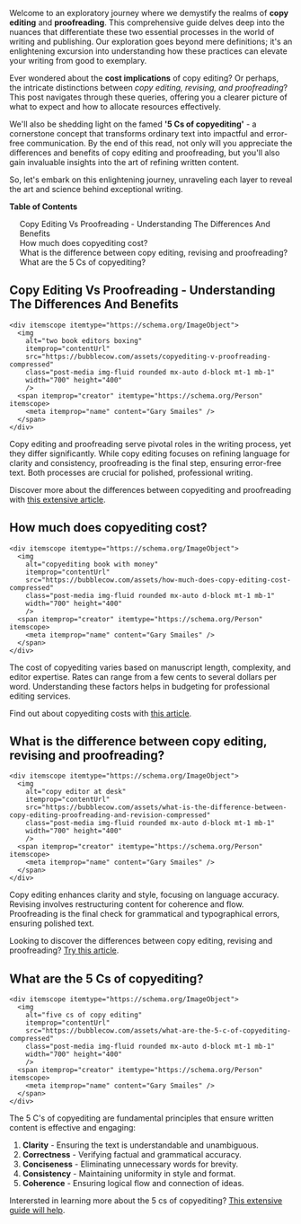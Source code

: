 <div data-spy="scroll" data-target="#toc" data-offset="0">

<p>Welcome to an exploratory journey where we demystify the realms of <strong>copy editing</strong> and <strong>proofreading</strong>. This comprehensive guide delves deep into the nuances that differentiate these two essential processes in the world of writing and publishing. Our exploration goes beyond mere definitions; it's an enlightening excursion into understanding how these practices can elevate your writing from good to exemplary.</p>
    <p>Ever wondered about the <strong>cost implications</strong> of copy editing? Or perhaps, the intricate distinctions between <em>copy editing, revising, and proofreading</em>? This post navigates through these queries, offering you a clearer picture of what to expect and how to allocate resources effectively.</p>
    <p>We'll also be shedding light on the famed <strong>'5 Cs of copyediting'</strong> - a cornerstone concept that transforms ordinary text into impactful and error-free communication. By the end of this read, not only will you appreciate the differences and benefits of copy editing and proofreading, but you'll also gain invaluable insights into the art of refining written content.</p>
    <p>So, let's embark on this enlightening journey, unraveling each layer to reveal the art and science behind exceptional writing.</p>
</body>

<div class="toc card bg-light" id="toc">
  <p class="card-header"><strong>Table of Contents</strong></p>
  <div class="card-body">
    <ul>
      <li><a href="#Copy-Editing-Vs-Proofreading">Copy Editing Vs Proofreading - Understanding The Differences And Benefits</a></li>
      <li><a href="#How-Much-Does-Copyediting-Cost">How much does copyediting cost?</a></li>
      <li><a href="#Difference-Between-Copy-Editing-Revising-Proofreading">What is the difference between copy editing, revising and proofreading?</a></li>
      <li><a href="#5-Cs-of-Copyediting">What are the 5 Cs of copyediting?</a></li>
    </ul>
  </div>
</div>

<h2 id="Copy-Editing-Vs-Proofreading">Copy Editing Vs Proofreading - Understanding The Differences And Benefits</h2>

    <div itemscope itemtype="https://schema.org/ImageObject">
      <img 
        alt="two book editors boxing" 
        itemprop="contentUrl" 
        src="https://bubblecow.com/assets/copyediting-v-proofreading-compressed" 
        class="post-media img-fluid rounded mx-auto d-block mt-1 mb-1" 
        width="700" height="400"
        />
      <span itemprop="creator" itemtype="https://schema.org/Person" itemscope>
        <meta itemprop="name" content="Gary Smailes" />
      </span>
    </div>

<p>Copy editing and proofreading serve pivotal roles in the writing process, yet they differ significantly. While copy editing focuses on refining language for clarity and consistency, proofreading is the final step, ensuring error-free text. Both processes are crucial for polished, professional writing.</p>

<div class="alert alert-primary" role="alert">
    Discover more about the differences between copyediting and proofreading with <a href="https://bubblecow.com/blog/copy-editing-v-proofreading">this extensive article</a>.
</div>

<h2 id="How-Much-Does-Copyediting-Cost">How much does copyediting cost?</h2>

    <div itemscope itemtype="https://schema.org/ImageObject">
      <img 
        alt="copyediting book with money" 
        itemprop="contentUrl" 
        src="https://bubblecow.com/assets/how-much-does-copy-editing-cost-compressed" 
        class="post-media img-fluid rounded mx-auto d-block mt-1 mb-1" 
        width="700" height="400"
        />
      <span itemprop="creator" itemtype="https://schema.org/Person" itemscope>
        <meta itemprop="name" content="Gary Smailes" />
      </span>
    </div>

<p>The cost of copyediting varies based on manuscript length, complexity, and editor expertise. Rates can range from a few cents to several dollars per word. Understanding these factors helps in budgeting for professional editing services.</p>

<div class="alert alert-primary" role="alert">
    Find out about copyediting costs with <a href="https://bubblecow.com/blog/how-much-does-copyediting-cost">this article</a>.
</div>

<h2 id="Difference-Between-Copy-Editing-Revising-Proofreading">What is the difference between copy editing, revising and proofreading?</h2>

    <div itemscope itemtype="https://schema.org/ImageObject">
      <img 
        alt="copy editor at desk" 
        itemprop="contentUrl" 
        src="https://bubblecow.com/assets/what-is-the-difference-between-copy-editing-proofreading-and-revision-compressed" 
        class="post-media img-fluid rounded mx-auto d-block mt-1 mb-1" 
        width="700" height="400"
        />
      <span itemprop="creator" itemtype="https://schema.org/Person" itemscope>
        <meta itemprop="name" content="Gary Smailes" />
      </span>
    </div>

<p>Copy editing enhances clarity and style, focusing on language accuracy. Revising involves restructuring content for coherence and flow. Proofreading is the final check for grammatical and typographical errors, ensuring polished text.</p>

<div class="alert alert-primary" role="alert">
    Looking to discover the differences between copy editing, revising and proofreading? <a href="https://bubblecow.com/blog/what-is-the-difference-between-copy-editing-revising-and-proofreading">Try this article</a>.
</div>

<h2 id="5-Cs-of-Copyediting">What are the 5 Cs of copyediting?</h2>

    <div itemscope itemtype="https://schema.org/ImageObject">
      <img 
        alt="five cs of copy editing" 
        itemprop="contentUrl" 
        src="https://bubblecow.com/assets/what-are-the-5-c-of-copyediting-compressed" 
        class="post-media img-fluid rounded mx-auto d-block mt-1 mb-1" 
        width="700" height="400"
        />
      <span itemprop="creator" itemtype="https://schema.org/Person" itemscope>
        <meta itemprop="name" content="Gary Smailes" />
      </span>
    </div>

<p>The 5 C's of copyediting are fundamental principles that ensure written content is effective and engaging:</p>
<ol>
    <li><strong>Clarity</strong> - Ensuring the text is understandable and unambiguous.</li>
    <li><strong>Correctness</strong> - Verifying factual and grammatical accuracy.</li>
    <li><strong>Conciseness</strong> - Eliminating unnecessary words for brevity.</li>
    <li><strong>Consistency</strong> - Maintaining uniformity in style and format.</li>
    <li><strong>Coherence</strong> - Ensuring logical flow and connection of ideas.</li>
</ol>

<div class="alert alert-primary" role="alert">
    Interersted in learning more about the 5 cs of copyediting? <a href="https://bubblecow.com/blog/what-are-the-5-cs-of-copyediting">This extensive guide will help</a>.
</div>

</div>